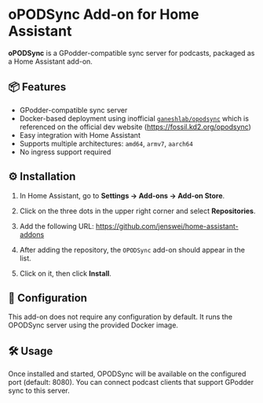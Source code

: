 # oPODSync Add-on for Home Assistant

**oPODSync** is a GPodder-compatible sync server for podcasts, packaged as a Home Assistant add-on.

## 📦 Features

- GPodder-compatible sync server
- Docker-based deployment using inofficial [`ganeshlab/opodsync`](https://hub.docker.com/r/ganeshlab/opodsync) which is referenced on the official dev website (https://fossil.kd2.org/opodsync)
- Easy integration with Home Assistant
- Supports multiple architectures: `amd64`, `armv7`, `aarch64`
- No ingress support required

## ⚙️ Installation

1. In Home Assistant, go to **Settings → Add-ons → Add-on Store**.
2. Click on the three dots in the upper right corner and select **Repositories**.
3. Add the following URL:
https://github.com/jenswei/home-assistant-addons


4. After adding the repository, the `OPODSync` add-on should appear in the list.
5. Click on it, then click **Install**.

## 🔧 Configuration

This add-on does not require any configuration by default. It runs the OPODSync server using the provided Docker image.

## 🛠️ Usage

Once installed and started, OPODSync will be available on the configured port (default: 8080). You can connect podcast clients that support GPodder sync to this server.
